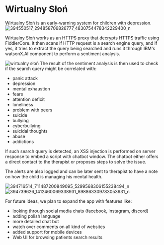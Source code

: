 # Wirtualny Słoń
Wirtualny Słoń is an early-warning system for children with depression.![394550517_294858706826777_4830754478342229400_n](https://github.com/adamkulik/guardian/assets/13134704/d29cc003-f1b9-4395-af6f-f33329ab09a7)

Wirtualny Słoń works as an HTTPS proxy that decrypts HTTPS traffic using FiddlerCore. It then scans if HTTP request is a search engine query,
and if yes, it tries to extract the query being searched and runs it through IBM's watsonX.AI component to perform a sentiment analysis.

![wirtualny słoń](https://github.com/adamkulik/guardian/assets/13134704/1448596c-ec26-4216-a58c-53b481270727)
The result of the sentiment analysis is then used to check if the search query might be correlated with:
+ panic attack
+ depression
+ mental exhaustion
+ fears
+ attention deficit
+ loneliness 
+ problem with peers
+ suicide
+ bullying
+ cyberbullying
+ suicidal thoughts
+ abuse
+ addictions

If such search query is detected, an XSS injection is performed on server response to embed a script with chatbot window. The chatbot either offers a direct contact to the therapist or proposes steps to solve the issue.

The alerts are also logged and can be later sent to therapist to have a note on how the child is managing his mental health.

![394716514_711487200849095_5299568306155238494_n](https://github.com/adamkulik/guardian/assets/13134704/25474c30-129b-4130-9f41-0c144a6b8399)
![394739626_1412460069338931_898863309783053931_n](https://github.com/adamkulik/guardian/assets/13134704/07b1eb3f-58fa-4837-91e5-ac1af480ac1e)

For future ideas, we plan to expand the app with features like:
+ looking through social media chats (facebook, instagram, discord)
+ adding polish language
+ more detailed chat bot
+ watch over comments on all kind of websites
+ added support for mobile devices
+ Web UI for browsing patients search results
